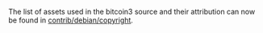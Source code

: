 The list of assets used in the bitcoin3 source and their attribution can now be found in [contrib/debian/copyright](../contrib/debian/copyright).
